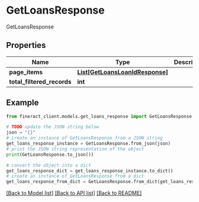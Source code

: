 # GetLoansResponse

GetLoansResponse

## Properties

Name | Type | Description | Notes
------------ | ------------- | ------------- | -------------
**page_items** | [**List[GetLoansLoanIdResponse]**](GetLoansLoanIdResponse.md) |  | [optional] 
**total_filtered_records** | **int** |  | [optional] 

## Example

```python
from fineract_client.models.get_loans_response import GetLoansResponse

# TODO update the JSON string below
json = "{}"
# create an instance of GetLoansResponse from a JSON string
get_loans_response_instance = GetLoansResponse.from_json(json)
# print the JSON string representation of the object
print(GetLoansResponse.to_json())

# convert the object into a dict
get_loans_response_dict = get_loans_response_instance.to_dict()
# create an instance of GetLoansResponse from a dict
get_loans_response_from_dict = GetLoansResponse.from_dict(get_loans_response_dict)
```
[[Back to Model list]](../README.md#documentation-for-models) [[Back to API list]](../README.md#documentation-for-api-endpoints) [[Back to README]](../README.md)


